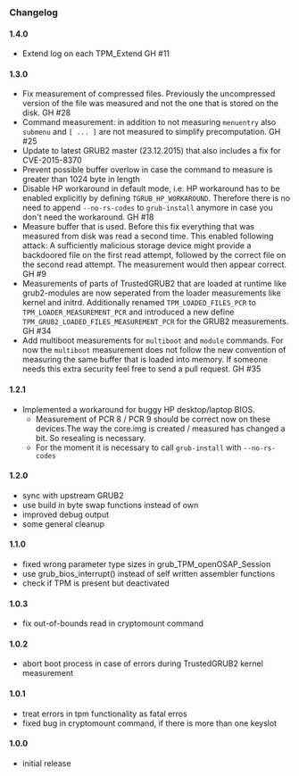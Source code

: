 ### Changelog

#### 1.4.0
* Extend log on each TPM_Extend GH #11

#### 1.3.0

* Fix measurement of compressed files. Previously the uncompressed version of the file was measured and not the one that is stored on the disk. GH #28
* Command measurement: in addition to not measuring `menuentry` also `submenu` and `[ ... ]` are not measured to simplify precomputation. GH #25
* Update to latest GRUB2 master (23.12.2015) that also includes a fix for CVE-2015-8370
* Prevent possible buffer overlow in case the command to measure is greater than 1024 byte in length
* Disable HP workaround in default mode, i.e. HP workaround has to be enabled explicitly by defining `TGRUB_HP_WORKAROUND`. Therefore there is no need to append `--no-rs-codes` to `grub-install` anymore in case you don't need the workaround. GH #18
* Measure buffer that is used. Before this fix everything that was measured from disk was read a second time. This enabled following attack: A sufficiently malicious storage device might provide a backdoored file on the first read attempt, followed by the correct file on the second read attempt. The measurement would then appear correct. GH #9
* Measurements of parts of TrustedGRUB2 that are loaded at runtime like grub2-modules are now seperated from the loader measurements like kernel and initrd. Additionally renamed `TPM_LOADED_FILES_PCR` to `TPM_LOADER_MEASUREMENT_PCR` and introduced a new define `TPM_GRUB2_LOADED_FILES_MEASUREMENT_PCR` for the GRUB2 measurements. GH #34
* Add multiboot measurements for `multiboot` and `module` commands. For now the `multiboot` measurement does not follow the new convention of measuring the same buffer that is loaded into memory. If someone needs this extra security feel free to send a pull request. GH #35

#### 1.2.1

* Implemented a workaround for buggy HP desktop/laptop BIOS. 
  * Measurement of PCR 8 / PCR 9 should be correct now on these devices.The way the core.img is created / measured has changed a bit. So resealing is necessary.
  * For the moment it is necessary to call `grub-install` with `--no-rs-codes`

#### 1.2.0

* sync with upstream GRUB2
* use build in byte swap functions instead of own
* improved debug output
* some general cleanup

#### 1.1.0

* fixed wrong parameter type sizes in grub_TPM_openOSAP_Session
* use grub_bios_interrupt() instead of self written assembler functions
* check if TPM is present but deactivated

#### 1.0.3

* fix out-of-bounds read in cryptomount command

#### 1.0.2

* abort boot process in case of errors during TrustedGRUB2 kernel measurement

#### 1.0.1

* treat errors in tpm functionality as fatal erros
* fixed bug in cryptomount command, if there is more than one keyslot

#### 1.0.0

* initial release
